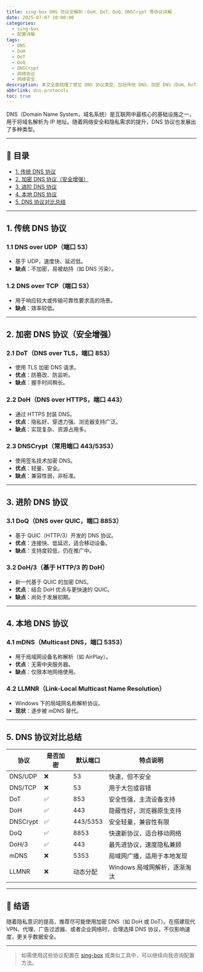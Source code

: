 ```yaml
---
title: sing-box DNS 协议全解析：DoH、DoT、DoQ、DNSCrypt 等协议详解
date: 2025-07-07 10:00:00
categories:
  - sing-box
  - 配置详解
tags:
  - DNS
  - DoH
  - DoT
  - DoQ
  - DNSCrypt
  - 网络协议
  - 网络安全
description: 本文全面梳理了常见 DNS 协议类型，包括传统 DNS、加密 DNS（DoH、DoT、DoQ、DNSCrypt）、本地解析协议（mDNS、LLMNR）等，助你掌握各类协议的使用场景、优缺点和适用端口。
abbrlink: dns-protocols
toc: true
---
```


DNS（Domain Name System，域名系统）是互联网中最核心的基础设施之一，用于将域名解析为 IP 地址。随着网络安全和隐私需求的提升，DNS 协议也发展出了多种类型。

---

<!-- more -->

## 📌 目录

- [1. 传统 DNS 协议](#1-传统-dns-协议)
- [2. 加密 DNS 协议（安全增强）](#2-加密-DNS-协议（安全增强）)
- [3. 进阶 DNS 协议](#3-进阶-DNS-协议)
- [4. 本地 DNS 协议](#4-本地-DNS-协议)
- [5. DNS 协议对比总结](#5-DNS-协议对比总结)

---

## 1. 传统 DNS 协议

### 1.1 DNS over UDP（端口 53）
- 基于 UDP，速度快、延迟低。
- **缺点**：不加密，易被劫持（如 DNS 污染）。

### 1.2 DNS over TCP（端口 53）
- 用于响应较大或传输可靠性要求高的场景。
- **缺点**：效率较低。

---

## 2. 加密 DNS 协议（安全增强）

### 2.1 DoT（DNS over TLS，端口 853）
- 使用 TLS 加密 DNS 请求。
- **优点**：防篡改、防监听。
- **缺点**：握手时间稍长。

### 2.2 DoH（DNS over HTTPS，端口 443）
- 通过 HTTPS 封装 DNS。
- **优点**：隐私好、穿透力强、浏览器支持广泛。
- **缺点**：实现复杂、资源占用多。

### 2.3 DNSCrypt（常用端口 443/5353）
- 使用签名技术加密 DNS。
- **优点**：轻量、安全。
- **缺点**：兼容性弱，非标准。

---

## 3. 进阶 DNS 协议

### 3.1 DoQ（DNS over QUIC，端口 8853）
- 基于 QUIC（HTTP/3）开发的 DNS 协议。
- **优点**：连接快、低延迟，适合移动设备。
- **缺点**：支持度较低，仍在推广中。

### 3.2 DoH/3（基于 HTTP/3 的 DoH）
- 新一代基于 QUIC 的加密 DNS。
- **优点**：结合 DoH 优点与更快速的 QUIC。
- **缺点**：尚处于发展初期。

---

## 4. 本地 DNS 协议

### 4.1 mDNS（Multicast DNS，端口 5353）
- 用于局域网设备名称解析（如 AirPlay）。
- **优点**：无需中央服务器。
- **缺点**：仅限本地网络使用。

### 4.2 LLMNR（Link-Local Multicast Name Resolution）
- Windows 下的局域网名称解析协议。
- **现状**：逐步被 mDNS 替代。

---

## 5. DNS 协议对比总结

| 协议       | 是否加密 | 默认端口 | 特点说明                             |
|------------|-----------|----------|--------------------------------------|
| DNS/UDP    | ❌        | 53       | 快速，但不安全                       |
| DNS/TCP    | ❌        | 53       | 用于大包或容错                       |
| DoT        | ✅        | 853      | 安全性强，主流设备支持               |
| DoH        | ✅        | 443      | 隐蔽性好，浏览器原生支持             |
| DNSCrypt   | ✅        | 443/5353 | 安全轻量，兼容性有限                 |
| DoQ        | ✅        | 8853     | 快速新协议，适合移动网络             |
| DoH/3      | ✅        | 443      | 最先进协议，速度隐私兼顾             |
| mDNS       | ❌        | 5353     | 局域网广播，适用于本地发现           |
| LLMNR      | ❌        | 动态分配 | Windows 局域网解析，逐渐淘汰         |

---

## 📘 结语

随着隐私意识的提高，推荐尽可能使用加密 DNS（如 DoH 或 DoT）。在搭建现代 VPN、代理、广告过滤器、或者企业网络时，合理选择 DNS 协议，不仅影响速度，更关乎数据安全。

---

> 如需使用这些协议配置在 [sing-box](https://sing-box.sagernet.org/) 或类似工具中，可以继续向我咨询配置方法。
